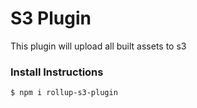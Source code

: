 
S3 Plugin
===

This plugin will upload all built assets to s3


### Install Instructions

```bash
$ npm i rollup-s3-plugin
```